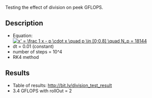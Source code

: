 Testing the effect of division on peek GFLOPS.

## Description
* Equation: <a href="https://www.codecogs.com/eqnedit.php?latex=x'&space;=&space;\frac&space;1&space;x&space;-&space;p&space;\cdot&space;x&space;\quad&space;p&space;\in&space;[0;0.8]&space;\quad&space;N_p&space;=&space;18144" target="_blank"><img src="https://latex.codecogs.com/gif.latex?x'&space;=&space;\frac&space;1&space;x&space;-&space;p&space;\cdot&space;x&space;\quad&space;p&space;\in&space;[0;0.8]&space;\quad&space;N_p&space;=&space;18144" title="x' = \frac 1 x - p \cdot x \quad p \in [0;0.8] \quad N_p = 18144" /></a>
* dt = 0.01 (constant)
* number of steps = 10^4
* RK4 method

## Results
* Table of results: http://bit.ly/division_test_result
* 3.4 GFLOPS with rollOut = 2
